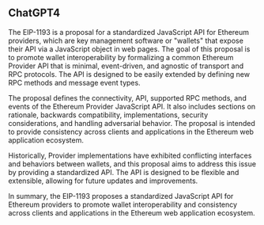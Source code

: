 ## ChatGPT4

The EIP-1193 is a proposal for a standardized JavaScript API for Ethereum providers, which are key management software or "wallets" that expose their API via a JavaScript object in web pages. The goal of this proposal is to promote wallet interoperability by formalizing a common Ethereum Provider API that is minimal, event-driven, and agnostic of transport and RPC protocols. The API is designed to be easily extended by defining new RPC methods and message event types. 

The proposal defines the connectivity, API, supported RPC methods, and events of the Ethereum Provider JavaScript API. It also includes sections on rationale, backwards compatibility, implementations, security considerations, and handling adversarial behavior. The proposal is intended to provide consistency across clients and applications in the Ethereum web application ecosystem. 

Historically, Provider implementations have exhibited conflicting interfaces and behaviors between wallets, and this proposal aims to address this issue by providing a standardized API. The API is designed to be flexible and extensible, allowing for future updates and improvements. 

In summary, the EIP-1193 proposes a standardized JavaScript API for Ethereum providers to promote wallet interoperability and consistency across clients and applications in the Ethereum web application ecosystem.
